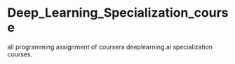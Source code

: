 # Deep_Learning_Specialization_course
all programming assignment of coursera deeplearning.ai specialization courses.
